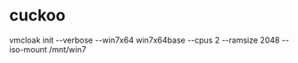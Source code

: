 # cuckoo
vmcloak init --verbose --win7x64 win7x64base --cpus 2 --ramsize 2048 --iso-mount /mnt/win7

